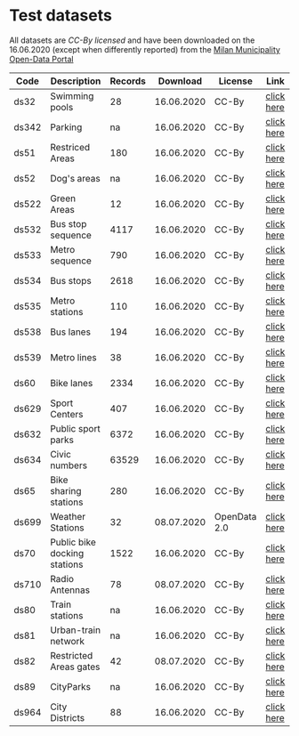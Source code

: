 # Test datasets
All datasets are _CC-By licensed_ and  have been downloaded on the 16.06.2020 (except when differently reported) from the [Milan Municipality Open-Data Portal](https://dati.comune.milano.it/)

Code	|	Description	|	Records	|	Download	|	License	|	Link	|
----------	|	----------	|	----------	|	----------	|	----------	|	----------	|
ds32	|	Swimming pools	|	28	|	16.06.2020	|	CC-By	| [click here](	https://dati.comune.milano.it/dataset/ds32-infogeo-centribalneari-localizzazione	)|
ds342	|	Parking	|	na	|	16.06.2020	|	CC-By	| [click here](	https://dati.comune.milano.it/dataset/ds342-trafficotrasporti-parcheggi-pubblici-localizzazione	)|
ds51	|	Restriced Areas	|	180	|	16.06.2020	|	CC-By	| [click here](	https://dati.comune.milano.it/dataset/ds51_trafficotrasporti_aree_pedonali_ztl	)|
ds52	|	Dog's areas	|	na	|	16.06.2020	|	CC-By	| [click here](	https://dati.comune.milano.it/dataset/ds52_infogeo_aree_cani_localizzazione_	)|
ds522	|	Green Areas	|	12	|	16.06.2020	|	CC-By	| [click here](	https://dati.comune.milano.it/dataset/ds522_verde-urbano-aree-naturali-ville-parchi-e-giardini-2011-2016	)|
ds532	|	Bus stop sequence	|	4117	|	16.06.2020	|	CC-By	| [click here](	https://dati.comune.milano.it/dataset/ds532-atm-composizione-percorsi-linee-di-superficie-urbane	)|
ds533	|	Metro sequence	|	790	|	16.06.2020	|	CC-By	| [click here](	https://dati.comune.milano.it/dataset/ds533_atm-composizione-percorsi-linee-metropolitane	)|
ds534	|	Bus stops	|	2618	|	16.06.2020	|	CC-By	| [click here](	https://dati.comune.milano.it/dataset/ds534-atm-fermate-linee-di-superficie-urbane	)|
ds535	|	Metro stations	|	110	|	16.06.2020	|	CC-By	| [click here](	https://dati.comune.milano.it/dataset/ds535_atm-fermate-linee-metropolitane	)|
ds538	|	Bus lanes	|	194	|	16.06.2020	|	CC-By	| [click here](	https://dati.comune.milano.it/dataset/ds538_atm-percorsi-linee-di-superficie-urbane	)|
ds539	|	Metro lines	|	38	|	16.06.2020	|	CC-By	| [click here](	https://dati.comune.milano.it/dataset/ds539_atm-percorsi-linee-metropolitane	)|
ds60	|	Bike lanes	|	2334	|	16.06.2020	|	CC-By	| [click here](	https://dati.comune.milano.it/dataset/ds60_infogeo_piste_ciclabili_localizzazione_	)|
ds629	|	Sport Centers	|	407	|	16.06.2020	|	CC-By	| [click here](	https://dati.comune.milano.it/dataset/ds629-impianti-sportivi	)|
ds632	|	Public sport parks	|	6372	|	16.06.2020	|	CC-By	| [click here](	https://dati.comune.milano.it/dataset/ds632-street-sport-orari-parchi-comunali-per-municipio	)|
ds634	|	Civic numbers	|	63529	|	16.06.2020	|	CC-By	| [click here](	https://dati.comune.milano.it/dataset/ds634-numeri-civici-coordinate	)|
ds65	|	Bike sharing stations	|	280	|	16.06.2020	|	CC-By	| [click here](	https://dati.comune.milano.it/dataset/ds65_infogeo_aree_sosta_bike_sharing_localizzazione_	)|
ds699	|	Weather Stations	|	32	|	08.07.2020	|	OpenData 2.0	| [click here](	https://dati.comune.milano.it/dataset/ds699_stazioni_meteorologiche_arpa_nel_comune_di_milano	)|
ds70	|	Public bike docking stations	|	1522	|	16.06.2020	|	CC-By	| [click here](	https://dati.comune.milano.it/dataset/ds670-trasporto-pubblico-sosta-biciclette	)|
ds710	|	Radio Antennas	|	78	|	08.07.2020	|	CC-By	| [click here](	https://dati.comune.milano.it/dataset/ds710-ripetitori-radiofonici	)|
ds80	|	Train stations	|	na	|	16.06.2020	|	CC-By	| [click here](	https://dati.comune.milano.it/dataset/ds80_infogeo_stazioni_ferroviarie_localizzazione_	)|
ds81	|	Urban-train network	|	na	|	16.06.2020	|	CC-By	| [click here](	https://dati.comune.milano.it/dataset/ds81_infogeo_rete_ferroviaria_localizzazione_	)|
ds82	|	Restricted Areas gates	|	42	|	08.07.2020	|	CC-By	| [click here](	https://dati.comune.milano.it/dataset/ds82_infogeo_varchi_elettronici_localizzazione_/resource/d0283c73-135a-4077-b66b-1e2d5479aecd	)|
ds89	|	CityParks	|	na	|	16.06.2020	|	CC-By	| [click here](	https://dati.comune.milano.it/dataset/ds89_infogeo_parchi_giardini_localizzazione_	)|
ds964	|	City Districts	|	88	|	16.06.2020	|	CC-By	| [click here](	https://dati.comune.milano.it/dataset/ds964-nil-vigenti-pgt-2030	)|
